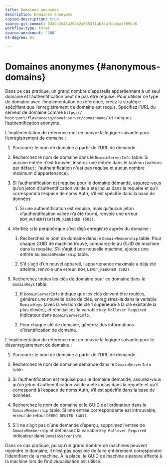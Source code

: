 ```yaml
---
title: Domaines anonymes
description: Domaines anonymes
copied-description: true
source-git-commit: 02ebc3548a254b2a6554f1ab34afbb3ea5f09bb8
workflow-type: tm+mt
source-wordcount: '380'
ht-degree: 0%

---
```


# Domaines anonymes {#anonymous-domains}

Dans ce cas pratique, un grand nombre d’appareils appartiennent à un seul domaine et l’authentification peut ne pas être requise. Pour utiliser ce type de domaine avec l’implémentation de référence, créez la stratégie spécifiant que l’enregistrement de domaine est requis. Spécifiez l’URL du serveur de domaine comme `https:// host:port/flashaccess/domainserver/domainname/` et indiquez l’authentification anonyme.

L’implémentation de référence met en oeuvre la logique suivante pour l’enregistrement de domaine :

1. Parcourez le nom de domaine à partir de l’URL de demande.
1. Recherchez le nom de domaine dans le `DomainServerInfo` table. Si aucune entrée n&#39;est trouvée, insérez une entrée dans le tableau (valeurs par défaut : l&#39;authentification n&#39;est pas requise et aucun nombre maximum d&#39;appartenance).
1. Si l’authentification est requise pour le domaine demandé, assurez-vous qu’un jeton d’authentification valide a été inclus dans la requête et qu’il correspond à l’espace de noms Auth, s’il est spécifié dans la base de données.

   1. Si une authentification est requise, mais qu’aucun jeton d’authentification valide n’a été fourni, renvoie une erreur `DOM_AUTHENTICATION_REQUIRED (503)`.

1. Vérifiez si le périphérique s’est déjà enregistré auprès du domaine :

   1. Recherchez le nom de domaine dans le `DomainMembership` table. Pour chaque GUID de machine trouvé, comparez-le au GUID de machine dans la requête. S’il s’agit d’une nouvelle machine, ajoutez une entrée au `DomainMembership` table.

   1. S’il s’agit d’un nouvel appareil, l’appartenance maximale a déjà été atteinte, renvoie une erreur. `DOM_LIMIT_REACHED (502)`.

1. Recherchez toutes les clés de domaine pour ce domaine dans le `DomainKeys` table.

   1. If `DomainServerInfo` indique que les clés doivent être roulées, générez une nouvelle paire de clés, enregistrez-la dans la variable `DomainKeys` (avec la version de clé 1 supérieure à la clé existante la plus élevée), et réinitialisez la variable `Key Rollover Required` indicateur dans `DomainServerInfo`.

   1. Pour chaque clé de domaine, générez des informations d’identification de domaine.

L’implémentation de référence met en oeuvre la logique suivante pour le désenregistrement de domaine :

1. Parcourez le nom de domaine à partir de l’URL de demande.
1. Recherchez le nom de domaine demandé dans le `DomainServerInfo` table.
1. Si l’authentification est requise pour le domaine demandé, assurez-vous qu’un jeton d’authentification valide a été inclus dans la requête et qu’il correspond à l’espace de noms Auth, s’il est spécifié dans la base de données.
1. Recherchez le nom de domaine et le GUID de l’ordinateur dans le `DomainMembership` table. Si une entrée correspondante est introuvable, erreur de retour `DEREG_DENIED (401)`.

1. S’il ne s’agit pas d’une demande d’aperçu, supprimez l’entrée de `DomainMembership` et définissez la variable `Key Rollover Required` indicateur dans `DomainServerInfo`.

Dans ce cas pratique, puisqu’un grand nombre de machines peuvent rejoindre le domaine, il n’est pas possible de faire entièrement correspondre l’identifiant de la machine. À la place, le GUID de machine aléatoire affecté à la machine lors de l’individualisation est utilisé.
